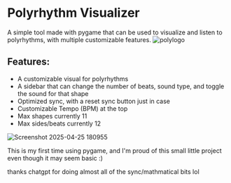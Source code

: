 # Polyrhythm Visualizer
A simple tool made with pygame that can be used to visualize and listen to polyrhythms, with multiple customizable features.
![polylogo](https://github.com/user-attachments/assets/fc2644cb-3bc9-4c69-af6b-778e9f559d83)

## Features:
- A customizable visual for polyrhythms
- A sidebar that can change the number of beats, sound type, and toggle the sound for that shape
- Optimized sync, with a reset sync button just in case
- Customizable Tempo (BPM) at the top
- Max shapes currently 11
- Max sides/beats currently 12

![Screenshot 2025-04-25 180955](https://github.com/user-attachments/assets/9eea52d0-3c99-4f5c-9e5b-331110a0c668)

This is my first time using pygame, and I'm proud of this small little project even though it may seem basic :)

thanks chatgpt for doing almost all of the sync/mathmatical bits lol
